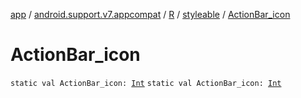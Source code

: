 [app](../../../index.md) / [android.support.v7.appcompat](../../index.md) / [R](../index.md) / [styleable](index.md) / [ActionBar_icon](.)

# ActionBar_icon

`static val ActionBar_icon: `[`Int`](https://kotlinlang.org/api/latest/jvm/stdlib/kotlin/-int/index.html)
`static val ActionBar_icon: `[`Int`](https://kotlinlang.org/api/latest/jvm/stdlib/kotlin/-int/index.html)